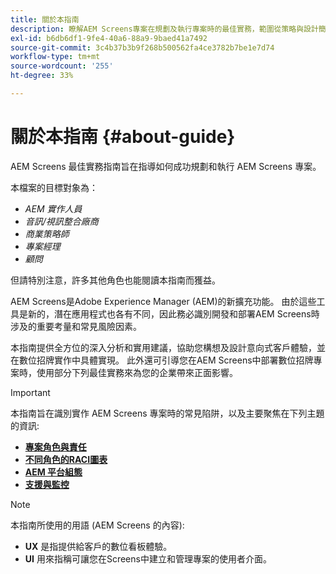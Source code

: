 ```yaml
---
title: 關於本指南
description: 瞭解AEM Screens專案在規劃及執行專案時的最佳實務，範圍從策略與設計簡介、部署，到支援後都包括在內。
exl-id: b6db6df1-9fe4-40a6-88a9-9baed41a7492
source-git-commit: 3c4b37b3b9f268b500562fa4ce3782b7be1e7d74
workflow-type: tm+mt
source-wordcount: '255'
ht-degree: 33%

---
```


# 關於本指南 {#about-guide}

AEM Screens 最佳實務指南旨在指導如何成功規劃和執行 AEM Screens 專案。

本檔案的目標對象為：

* *AEM 實作人員*
* *音訊/視訊整合廠商*
* *商業策略師*
* *專案經理*
* *顧問*

但請特別注意，許多其他角色也能閱讀本指南而獲益。

AEM Screens是Adobe Experience Manager (AEM)的新擴充功能。 由於這些工具是新的，潛在應用程式也各有不同，因此務必識別開發和部署AEM Screens時涉及的重要考量和常見風險因素。

本指南提供全方位的深入分析和實用建議，協助您構想及設計意向式客戶體驗，並在數位招牌實作中具體實現。 此外還可引導您在AEM Screens中部署數位招牌專案時，使用部分下列最佳實務來為您的企業帶來正面影響。

>[!IMPORTANT]
>
> 本指南旨在識別實作 AEM Screens 專案時的常見陷阱，以及主要聚焦在下列主題的資訊:
>
> * **[專案角色與責任](roles-responsibilities.md)**
> * **[不同角色的RACI圖表](roles-responsibilities.md#raci-chart)**
> * **[AEM 平台組態](aem-platform-configurations.md)**
> * **[支援與監控](support-monitoring.md)**

>[!NOTE]
>
> 本指南所使用的用語 (AEM Screens 的內容):
>
> * **UX** 是指提供給客戶的數位看板體驗。
> * **UI** 用來指稱可讓您在Screens中建立和管理專案的使用者介面。
